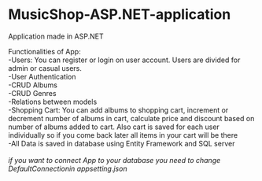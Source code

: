 # MusicShop-ASP.NET-application
Application made in ASP.NET<br>

Functionalities of App:<br>
  -Users: You can register or login on user account. Users are divided for admin or casual users. <br>
  -User Authentication<br>
  -CRUD Albums<br>
  -CRUD Genres<br>
  -Relations between models<br>
  -Shopping Cart: You can add albums to shopping cart, increment or decrement number of albums in cart, calculate price and discount based on 
  number of albums added to cart. Also cart is saved for each user
  individually so if you come back later all items in your cart will be there<br>
  -All Data is saved in database using Entity Framework and SQL server<br><br>
  *if you want to connect App to your database you need to change DefaultConnectionin appsetting.json*
  
  
  

